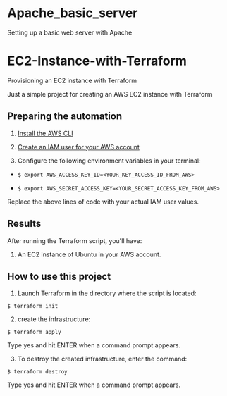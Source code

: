 # Apache_basic_server
Setting up a basic web server with Apache

# EC2-Instance-with-Terraform
Provisioning an EC2 instance with Terraform

Just a simple project for creating an AWS EC2 instance with Terraform

## Preparing the automation

1. [Install the AWS CLI](https://docs.aws.amazon.com/pt_br/cli/latest/userguide/getting-started-install.html)

2. [Create an IAM user for your AWS account](https://docs.aws.amazon.com/pt_br/IAM/latest/UserGuide/id_users_create.html)

3. Configure the following environment variables in your terminal:

- `$ export AWS_ACCESS_KEY_ID=<YOUR_KEY_ACCESS_ID_FROM_AWS>`

- `$ export AWS_SECRET_ACCESS_KEY=<YOUR_SECRET_ACCESS_KEY_FROM_AWS>`

Replace the above lines of code with your actual IAM user values.

## Results

After running the Terraform script, you'll have:

1. An EC2 instance of Ubuntu in your AWS account.

## How to use this project

1. Launch Terraform in the directory where the script is located:

`$ terraform init`

2. create the infrastructure:

`$ terraform apply`

Type yes and hit ENTER when a command prompt appears.

3. To destroy the created infrastructure, enter the command:

`$ terraform destroy`

Type yes and hit ENTER when a command prompt appears.
